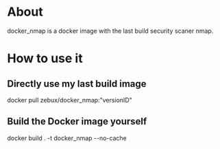 # About
docker_nmap is a docker image with the last build security scaner nmap.


# How to use it 

## Directly use my last build image
docker pull zebux/docker_nmap:"versionID"


## Build the Docker image yourself
docker build . -t docker_nmap --no-cache
